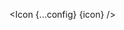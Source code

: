 <script lang="ts">
  import type { Component } from 'svelte';
  const config = {
    size: '30',
    color: '#FF5733'
  };
  import { Icon } from 'svelte-tabler';
  export let icon: Component;
</script>

<Icon {...config} {icon} />